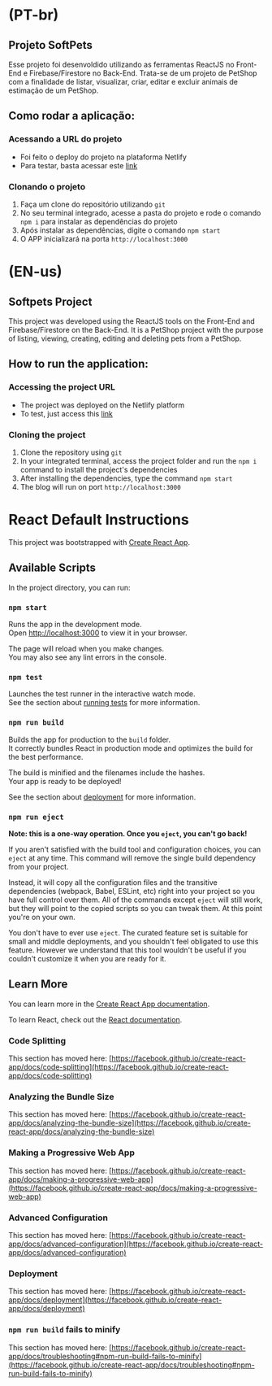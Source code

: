 (PT-br)
=======

Projeto SoftPets
----------------

Esse projeto foi desenvoldido utilizando as ferramentas ReactJS no Front-End e Firebase/Firestore no Back-End.
Trata-se de um projeto de PetShop com a finalidade de listar, visualizar, criar, editar e excluir animais de estimação de um PetShop.

Como rodar a aplicação:
-----------------------

### Acessando a URL do projeto

*   Foi feito o deploy do projeto na plataforma Netlify
*   Para testar, basta acessar este [link](https://luminous-semolina-15a556.netlify.app/)

### Clonando o projeto

1.  Faça um clone do repositório utilizando `git`
2.  No seu terminal integrado, acesse a pasta do projeto e rode o comando `npm i` para instalar as dependências do projeto
3.  Após instalar as dependências, digite o comando `npm start`
4.  O APP inicializará na porta `http://localhost:3000`

(EN-us)
=======

Softpets Project
----------------

This project was developed using the ReactJS tools on the Front-End and Firebase/Firestore on the Back-End.
It is a PetShop project with the purpose of listing, viewing, creating, editing and deleting pets from a PetShop. 

How to run the application:
---------------------------

### Accessing the project URL

*   The project was deployed on the Netlify platform
*   To test, just access this [link](https://luminous-semolina-15a556.netlify.app/)


### Cloning the project

1.  Clone the repository using `git`
2.  In your integrated terminal, access the project folder and run the `npm i` command to install the project's dependencies
3.  After installing the dependencies, type the command `npm start`
4.  The blog will run on port `http://localhost:3000`


# React Default Instructions

This project was bootstrapped with [Create React App](https://github.com/facebook/create-react-app).

## Available Scripts

In the project directory, you can run:

### `npm start`

Runs the app in the development mode.\
Open [http://localhost:3000](http://localhost:3000) to view it in your browser.

The page will reload when you make changes.\
You may also see any lint errors in the console.

### `npm test`

Launches the test runner in the interactive watch mode.\
See the section about [running tests](https://facebook.github.io/create-react-app/docs/running-tests) for more information.

### `npm run build`

Builds the app for production to the `build` folder.\
It correctly bundles React in production mode and optimizes the build for the best performance.

The build is minified and the filenames include the hashes.\
Your app is ready to be deployed!

See the section about [deployment](https://facebook.github.io/create-react-app/docs/deployment) for more information.

### `npm run eject`

**Note: this is a one-way operation. Once you `eject`, you can't go back!**

If you aren't satisfied with the build tool and configuration choices, you can `eject` at any time. This command will remove the single build dependency from your project.

Instead, it will copy all the configuration files and the transitive dependencies (webpack, Babel, ESLint, etc) right into your project so you have full control over them. All of the commands except `eject` will still work, but they will point to the copied scripts so you can tweak them. At this point you're on your own.

You don't have to ever use `eject`. The curated feature set is suitable for small and middle deployments, and you shouldn't feel obligated to use this feature. However we understand that this tool wouldn't be useful if you couldn't customize it when you are ready for it.

## Learn More

You can learn more in the [Create React App documentation](https://facebook.github.io/create-react-app/docs/getting-started).

To learn React, check out the [React documentation](https://reactjs.org/).

### Code Splitting

This section has moved here: [https://facebook.github.io/create-react-app/docs/code-splitting](https://facebook.github.io/create-react-app/docs/code-splitting)

### Analyzing the Bundle Size

This section has moved here: [https://facebook.github.io/create-react-app/docs/analyzing-the-bundle-size](https://facebook.github.io/create-react-app/docs/analyzing-the-bundle-size)

### Making a Progressive Web App

This section has moved here: [https://facebook.github.io/create-react-app/docs/making-a-progressive-web-app](https://facebook.github.io/create-react-app/docs/making-a-progressive-web-app)

### Advanced Configuration

This section has moved here: [https://facebook.github.io/create-react-app/docs/advanced-configuration](https://facebook.github.io/create-react-app/docs/advanced-configuration)

### Deployment

This section has moved here: [https://facebook.github.io/create-react-app/docs/deployment](https://facebook.github.io/create-react-app/docs/deployment)

### `npm run build` fails to minify

This section has moved here: [https://facebook.github.io/create-react-app/docs/troubleshooting#npm-run-build-fails-to-minify](https://facebook.github.io/create-react-app/docs/troubleshooting#npm-run-build-fails-to-minify)
